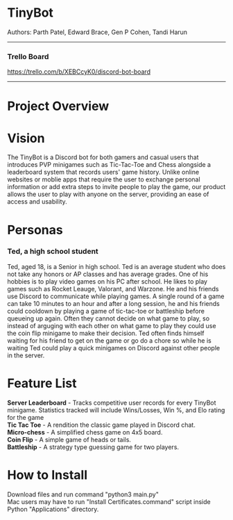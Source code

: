# TinyBot
Authors:  Parth Patel, Edward Brace, Gen P Cohen, Tandi Harun 

***
### Trello Board 

https://trello.com/b/XEBCcyK0/discord-bot-board
***

# Project Overview

# Vision

The TinyBot is a Discord bot for both gamers and casual users that introduces PVP minigames such as Tic-Tac-Toe and Chess alongside a leaderboard system that records users' game history. Unlike online websites or moblie apps that require the user to exchange personal information or add extra steps to invite people to play the game, our product allows the user to play with anyone on the server, providing an ease of access and usability.  

# Personas
### Ted, a high school student
Ted, aged 18, is a Senior in high school. Ted is an average student who does not take any honors or AP classes and has average grades. One of his hobbies is to play video games on his PC after school. He likes to play games such as Rocket Leauge, Valorant, and Warzone. He and his friends use Discord to communicate while playing games. A single round of a game can take 10 minutes to an hour and after a long session, he and his friends could cooldown by playing a game of tic-tac-toe or battleship before queueing up again. Often they cannot decide on what game to play, so instead of arguging with each other on what game to play they could use the coin flip minigame to make their decision. Ted often finds himself waiting for his friend to get on the game or go do a chore so while he is waiting Ted could play a quick minigames on Discord against other people in the server. 


# Feature List
**Server Leaderboard** - Tracks competitive user records for every TinyBot minigame. Statistics tracked will include Wins/Losses, Win %, and Elo rating for the game  
**Tic Tac Toe** - A rendition the classic game played in Discord chat.  
**Micro-chess** - A simplified chess game on 4x5 board. </br>
**Coin Flip** - A simple game of heads or tails. </br>
**Battleship** - A strategy type guessing game for two players.

# How to Install
Download files and run command "python3 main.py"  
Mac users may have to run "Install Certificates.command" script inside Python "Applications" directory.
